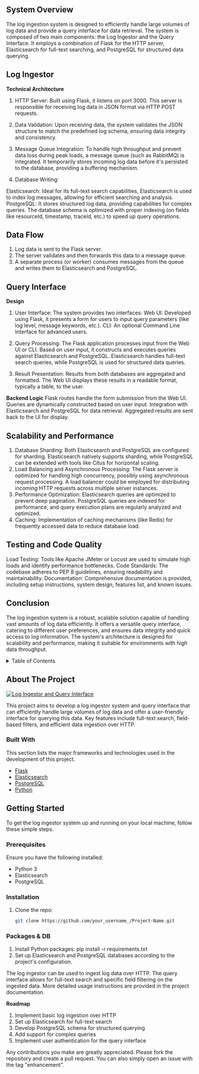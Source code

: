 
<!-- Improved compatibility of back to top link: See: https://github.com/othneildrew/Best-README-Template/pull/73 -->
<a name="readme-top"></a>
<!--
*** Thanks for checking out the Best-README-Template. If you have a suggestion
*** that would make this better, please fork the repo and create a pull request
*** or simply open an issue with the tag "enhancement".
*** Don't forget to give the project a star!
*** Thanks again! Now go create something AMAZING! :D
-->



<!-- PROJECT SHIELDS -->
<!--
*** I'm using markdown "reference style" links for readability.
*** Reference links are enclosed in brackets [ ] instead of parentheses ( ).
*** See the bottom of this document for the declaration of the reference variables
*** for contributors-url, forks-url, etc. This is an optional, concise syntax you may use.
*** https://www.markdownguide.org/basic-syntax/#reference-style-links
-->
<!--[![Contributors][contributors-shield]][contributors-url]
[![Forks][forks-shield]][forks-url]
[![Stargazers][stars-shield]][stars-url]
[![Issues][issues-shield]][issues-url]
[![MIT License][license-shield]][license-url]
[![LinkedIn][linkedin-shield]][linkedin-url] -->



<!-- PROJECT DETAIL -->
## System Overview
The log ingestion system is designed to efficiently handle large volumes of log data and provide a query interface for data retrieval. The system is composed of two main components: the Log Ingestor and the Query Interface. It employs a combination of Flask for the HTTP server, Elasticsearch for full-text searching, and PostgreSQL for structured data querying.

## Log Ingestor
**Technical Architecture**
1. HTTP Server: Built using Flask, it listens on port 3000. This server is responsible for receiving log data in JSON format via HTTP POST requests.

2. Data Validation: Upon receiving data, the system validates the JSON structure to match the predefined log schema, ensuring data integrity and consistency.

3. Message Queue Integration: To handle high throughput and prevent data loss during peak loads, a message queue (such as RabbitMQ) is integrated. It temporarily stores incoming log data before it's persisted to the database, providing a buffering mechanism.

4. Database Writing:

Elasticsearch: Ideal for its full-text search capabilities, Elasticsearch is used to index log messages, allowing for efficient searching and analysis.
PostgreSQL: It stores structured log data, providing capabilities for complex queries. The database schema is optimized with proper indexing (on fields like resourceId, timestamp, traceId, etc.) to speed up query operations.

## Data Flow
1. Log data is sent to the Flask server.
2. The server validates and then forwards this data to a message queue.
3. A separate process (or worker) consumes messages from the queue and writes them to Elasticsearch and PostgreSQL.

## Query Interface
**Design**
1. User Interface: The system provides two interfaces:
Web UI: Developed using Flask, it presents a form for users to input query parameters (like log level, message keywords, etc.).
CLI: An optional Command Line Interface for advanced users.

2. Query Processing:
The Flask application processes input from the Web UI or CLI.
Based on user input, it constructs and executes queries against Elasticsearch and PostgreSQL.
Elasticsearch handles full-text search queries, while PostgreSQL is used for structured data queries.

3. Result Presentation:
Results from both databases are aggregated and formatted.
The Web UI displays these results in a readable format, typically a table, to the user.

**Backend Logic**
Flask routes handle the form submission from the Web UI.
Queries are dynamically constructed based on user input.
Integration with Elasticsearch and PostgreSQL for data retrieval.
Aggregated results are sent back to the UI for display.

## Scalability and Performance
1. Database Sharding: Both Elasticsearch and PostgreSQL are configured for sharding. Elasticsearch natively supports sharding, while PostgreSQL can be extended with tools like Citus for horizontal scaling.
2. Load Balancing and Asynchronous Processing: The Flask server is optimized for handling high concurrency, possibly using asynchronous request processing. A load balancer could be employed for distributing incoming HTTP requests across multiple server instances.
3. Performance Optimization:
Elasticsearch queries are optimized to prevent deep pagination.
PostgreSQL queries are indexed for performance, and query execution plans are regularly analyzed and optimized.
4. Caching: Implementation of caching mechanisms (like Redis) for frequently accessed data to reduce database load.

## Testing and Code Quality
Load Testing: Tools like Apache JMeter or Locust are used to simulate high loads and identify performance bottlenecks.
Code Standards: The codebase adheres to PEP 8 guidelines, ensuring readability and maintainability.
Documentation: Comprehensive documentation is provided, including setup instructions, system design, features list, and known issues.

## Conclusion
The log ingestion system is a robust, scalable solution capable of handling vast amounts of log data efficiently. It offers a versatile query interface, catering to different user preferences, and ensures data integrity and quick access to log information. The system's architecture is designed for scalability and performance, making it suitable for environments with high data throughput.

<!-- TABLE OF CONTENTS -->
<details>
  <summary>Table of Contents</summary>
  <ol>
    <li>
      <a href="#about-the-project">About The Project</a>
      <ul>
        <li><a href="#built-with">Built With</a></li>
      </ul>
    </li>
    <li>
      <a href="#getting-started">Getting Started</a>
      <ul>
        <li><a href="#prerequisites">Prerequisites</a></li>
        <li><a href="#installation">Installation</a></li>
      </ul>
    </li>
    <li><a href="#usage">Usage</a></li>
    <li><a href="#roadmap">Roadmap</a></li>
    <li><a href="#contributing">Contributing</a></li>
    <li><a href="#license">License</a></li>
    <li><a href="#contact">Contact</a></li>
    <li><a href="#acknowledgments">Acknowledgments</a></li>
  </ol>
</details>

<!-- ABOUT THE PROJECT -->
## About The Project

[![Log Ingestor and Query Interface][product-screenshot]](https://example.com)

This project aims to develop a log ingestor system and query interface that can efficiently handle large volumes of log data and offer a user-friendly interface for querying this data. Key features include full-text search, field-based filters, and efficient data ingestion over HTTP.

### Built With

This section lists the major frameworks and technologies used in the development of this project.

* [Flask](https://flask.palletsprojects.com/)
* [Elasticsearch](https://www.elastic.co/elasticsearch/)
* [PostgreSQL](https://www.postgresql.org/)
* [Python](https://www.python.org/)

<!-- GETTING STARTED -->
## Getting Started

To get the log ingestor system up and running on your local machine, follow these simple steps.

### Prerequisites

Ensure you have the following installed:
- Python 3
- Elasticsearch
- PostgreSQL

### Installation

1. Clone the repo:
   ```sh
   git clone https://github.com/your_username_/Project-Name.git

###  **Packages & DB**
1. Install Python packages:
  pip install -r requirements.txt
2. Set up Elasticsearch and PostgreSQL databases according to the project's configuration.

<!-- USAGE -->
The log ingestor can be used to ingest log data over HTTP. The query interface allows for full-text search and specific field filtering on the ingested data. More detailed usage instructions are provided in the project documentation.

<!-- ROADMAP -->
**Roadmap**
1. Implement basic log ingestion over HTTP
2. Set up Elasticsearch for full-text search
3. Develop PostgreSQL schema for structured querying
4. Add support for complex queries
5. Implement user authentication for the query interface


<!-- CONTRIBUTING -->
Any contributions you make are greatly appreciated. Please fork the repository and create a pull request. You can also simply open an issue with the tag "enhancement".


<!-- MARKDOWN LINKS & IMAGES -->
<!-- https://www.markdownguide.org/basic-syntax/#reference-style-links -->
[contributors-shield]: https://img.shields.io/github/contributors/othneildrew/Best-README-Template.svg?style=for-the-badge
[contributors-url]: https://github.com/othneildrew/Best-README-Template/graphs/contributors
[forks-shield]: https://img.shields.io/github/forks/othneildrew/Best-README-Template.svg?style=for-the-badge
[forks-url]: https://github.com/othneildrew/Best-README-Template/network/members
[stars-shield]: https://img.shields.io/github/stars/othneildrew/Best-README-Template.svg?style=for-the-badge
[stars-url]: https://github.com/othneildrew/Best-README-Template/stargazers
[issues-shield]: https://img.shields.io/github/issues/othneildrew/Best-README-Template.svg?style=for-the-badge
[issues-url]: https://github.com/othneildrew/Best-README-Template/issues
[license-shield]: https://img.shields.io/github/license/othneildrew/Best-README-Template.svg?style=for-the-badge
[license-url]: https://github.com/othneildrew/Best-README-Template/blob/master/LICENSE.txt
[linkedin-shield]: https://img.shields.io/badge/-LinkedIn-black.svg?style=for-the-badge&logo=linkedin&colorB=555
[linkedin-url]: https://linkedin.com/in/othneildrew
[product-screenshot]: images/screenshot.png
[Next.js]: https://img.shields.io/badge/next.js-000000?style=for-the-badge&logo=nextdotjs&logoColor=white
[Next-url]: https://nextjs.org/
[React.js]: https://img.shields.io/badge/React-20232A?style=for-the-badge&logo=react&logoColor=61DAFB
[React-url]: https://reactjs.org/
[Vue.js]: https://img.shields.io/badge/Vue.js-35495E?style=for-the-badge&logo=vuedotjs&logoColor=4FC08D
[Vue-url]: https://vuejs.org/
[Angular.io]: https://img.shields.io/badge/Angular-DD0031?style=for-the-badge&logo=angular&logoColor=white
[Angular-url]: https://angular.io/
[Svelte.dev]: https://img.shields.io/badge/Svelte-4A4A55?style=for-the-badge&logo=svelte&logoColor=FF3E00
[Svelte-url]: https://svelte.dev/
[Laravel.com]: https://img.shields.io/badge/Laravel-FF2D20?style=for-the-badge&logo=laravel&logoColor=white
[Laravel-url]: https://laravel.com
[Bootstrap.com]: https://img.shields.io/badge/Bootstrap-563D7C?style=for-the-badge&logo=bootstrap&logoColor=white
[Bootstrap-url]: https://getbootstrap.com
[JQuery.com]: https://img.shields.io/badge/jQuery-0769AD?style=for-the-badge&logo=jquery&logoColor=white
[JQuery-url]: https://jquery.com 
